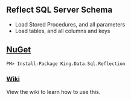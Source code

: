 ## Reflect SQL Server Schema
+ Load Stored Procedures, and all parameters
+ Load tables, and all columns and keys

## [NuGet](https://www.nuget.org/packages/King.Data.Sql.Reflection)
```
PM> Install-Package King.Data.Sql.Reflection
```

### [Wiki](https://github.com/jefking/King.Data.Sql.Reflection/wiki)
View the wiki to learn how to use this.
